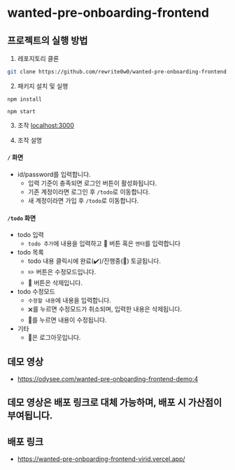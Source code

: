 # wanted-pre-onboarding-frontend

## 프로젝트의 실행 방법

1. 레포지토리 클론

```bash
git clone https://github.com/rewrite0w0/wanted-pre-onboarding-frontend.git
```

2. 패키지 설치 및 실행

```npm
npm install

npm start
```

3. 조작
   [localhost:3000](http://localhost:3000)

4. 조작 설명

#### `/` 화면

- id/password를 입력합니다.
  - 입력 기준이 충족되면 로그인 버튼이 활성화됩니다.
  - 기존 계정이라면 로그인 후 `/todo`로 이동합니다.
  - 새 계정이라면 가입 후 `/todo`로 이동합니다.

#### `/todo` 화면

- todo 입력
  - `todo 추가`에 내용을 입력하고 📝 버튼 혹은 `엔터`를 입력합니다
- todo 목록
  - todo 내용 클릭시에 완료(✔️)/진행중(💬) 토글됩니다.
  - ✏️ 버튼은 수정모드입니다.
  - 🧼 버튼은 삭제입니다.
- todo 수정모드
  - `수정할 내용`에 내용을 입력합니다.
  - 🗙를 누르면 수정모드가 취소되며, 입력한 내용은 삭제됩니다.
  - 💾를 누르면 내용이 수정됩니다.
- 기타
  - 👋은 로그아웃입니다.

## 데모 영상

- https://odysee.com/wanted-pre-onboarding-frontend-demo:4

## 데모 영상은 배포 링크로 대체 가능하며, 배포 시 가산점이 부여됩니다.

## 배포 링크

- https://wanted-pre-onboarding-frontend-virid.vercel.app/
